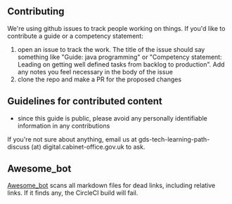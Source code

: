 ## Contributing

We're using github issues to track people working on things. If you'd like to
contribute a guide or a competency statement:

1. open an issue to track the work. The title of the issue should say something like "Guide: java programming" or "Competency statement: Leading on getting well defined tasks from backlog to production". Add any notes you feel necessary in the body of the issue
2. clone the repo and make a PR for the proposed changes

## Guidelines for contributed content

* since this guide is public, please avoid any personally identifiable information in any contributions

If you're not sure about anything, email us at gds-tech-learning-path-discuss (at) digital.cabinet-office.gov.uk to ask.

## Awesome_bot

[Awesome_bot](https://github.com/dkhamsing/awesome_bot) scans all markdown files for dead links, including relative links. If it finds any, the CircleCI build will fail.
